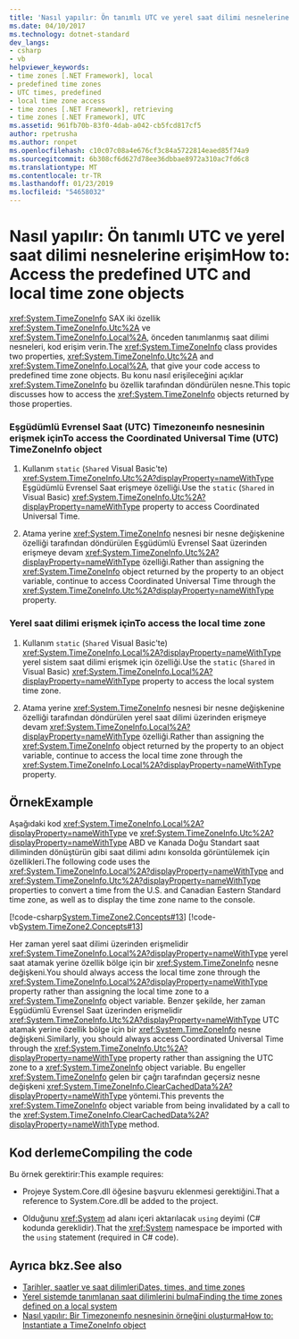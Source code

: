 ```yaml
---
title: 'Nasıl yapılır: Ön tanımlı UTC ve yerel saat dilimi nesnelerine erişim'
ms.date: 04/10/2017
ms.technology: dotnet-standard
dev_langs:
- csharp
- vb
helpviewer_keywords:
- time zones [.NET Framework], local
- predefined time zones
- UTC times, predefined
- local time zone access
- time zones [.NET Framework], retrieving
- time zones [.NET Framework], UTC
ms.assetid: 961fb70b-83f0-4dab-a042-cb5fcd817cf5
author: rpetrusha
ms.author: ronpet
ms.openlocfilehash: c10c07c08a4e676cf3c84a5722814eaed85f74a9
ms.sourcegitcommit: 6b308cf6d627d78ee36dbbae8972a310ac7fd6c8
ms.translationtype: MT
ms.contentlocale: tr-TR
ms.lasthandoff: 01/23/2019
ms.locfileid: "54658032"
---
```

# <a name="how-to-access-the-predefined-utc-and-local-time-zone-objects"></a><span data-ttu-id="7b838-102">Nasıl yapılır: Ön tanımlı UTC ve yerel saat dilimi nesnelerine erişim</span><span class="sxs-lookup"><span data-stu-id="7b838-102">How to: Access the predefined UTC and local time zone objects</span></span>

<span data-ttu-id="7b838-103"><xref:System.TimeZoneInfo> SAX iki özellik <xref:System.TimeZoneInfo.Utc%2A> ve <xref:System.TimeZoneInfo.Local%2A>, önceden tanımlanmış saat dilimi nesneleri, kod erişim verin.</span><span class="sxs-lookup"><span data-stu-id="7b838-103">The <xref:System.TimeZoneInfo> class provides two properties, <xref:System.TimeZoneInfo.Utc%2A> and <xref:System.TimeZoneInfo.Local%2A>, that give your code access to predefined time zone objects.</span></span> <span data-ttu-id="7b838-104">Bu konu nasıl erişileceğini açıklar <xref:System.TimeZoneInfo> bu özellik tarafından döndürülen nesne.</span><span class="sxs-lookup"><span data-stu-id="7b838-104">This topic discusses how to access the <xref:System.TimeZoneInfo> objects returned by those properties.</span></span>

### <a name="to-access-the-coordinated-universal-time-utc-timezoneinfo-object"></a><span data-ttu-id="7b838-105">Eşgüdümlü Evrensel Saat (UTC) Timezoneınfo nesnesinin erişmek için</span><span class="sxs-lookup"><span data-stu-id="7b838-105">To access the Coordinated Universal Time (UTC) TimeZoneInfo object</span></span>

1. <span data-ttu-id="7b838-106">Kullanım `static` (`Shared` Visual Basic'te) <xref:System.TimeZoneInfo.Utc%2A?displayProperty=nameWithType> Eşgüdümlü Evrensel Saat erişmeye özelliği.</span><span class="sxs-lookup"><span data-stu-id="7b838-106">Use the `static` (`Shared` in Visual Basic) <xref:System.TimeZoneInfo.Utc%2A?displayProperty=nameWithType> property to access Coordinated Universal Time.</span></span>

2. <span data-ttu-id="7b838-107">Atama yerine <xref:System.TimeZoneInfo> nesnesi bir nesne değişkenine özelliği tarafından döndürülen Eşgüdümlü Evrensel Saat üzerinden erişmeye devam <xref:System.TimeZoneInfo.Utc%2A?displayProperty=nameWithType> özelliği.</span><span class="sxs-lookup"><span data-stu-id="7b838-107">Rather than assigning the <xref:System.TimeZoneInfo> object returned by the property to an object variable, continue to access Coordinated Universal Time through the <xref:System.TimeZoneInfo.Utc%2A?displayProperty=nameWithType> property.</span></span>

### <a name="to-access-the-local-time-zone"></a><span data-ttu-id="7b838-108">Yerel saat dilimi erişmek için</span><span class="sxs-lookup"><span data-stu-id="7b838-108">To access the local time zone</span></span>

1. <span data-ttu-id="7b838-109">Kullanım `static` (`Shared` Visual Basic'te) <xref:System.TimeZoneInfo.Local%2A?displayProperty=nameWithType> yerel sistem saat dilimi erişmek için özelliği.</span><span class="sxs-lookup"><span data-stu-id="7b838-109">Use the `static` (`Shared` in Visual Basic) <xref:System.TimeZoneInfo.Local%2A?displayProperty=nameWithType> property to access the local system time zone.</span></span>

2. <span data-ttu-id="7b838-110">Atama yerine <xref:System.TimeZoneInfo> nesnesi bir nesne değişkenine özelliği tarafından döndürülen yerel saat dilimi üzerinden erişmeye devam <xref:System.TimeZoneInfo.Local%2A?displayProperty=nameWithType> özelliği.</span><span class="sxs-lookup"><span data-stu-id="7b838-110">Rather than assigning the <xref:System.TimeZoneInfo> object returned by the property to an object variable, continue to access the local time zone through the <xref:System.TimeZoneInfo.Local%2A?displayProperty=nameWithType> property.</span></span>

## <a name="example"></a><span data-ttu-id="7b838-111">Örnek</span><span class="sxs-lookup"><span data-stu-id="7b838-111">Example</span></span>

<span data-ttu-id="7b838-112">Aşağıdaki kod <xref:System.TimeZoneInfo.Local%2A?displayProperty=nameWithType> ve <xref:System.TimeZoneInfo.Utc%2A?displayProperty=nameWithType> ABD ve Kanada Doğu Standart saat diliminden dönüştürün gibi saat dilimi adını konsolda görüntülemek için özellikleri.</span><span class="sxs-lookup"><span data-stu-id="7b838-112">The following code uses the <xref:System.TimeZoneInfo.Local%2A?displayProperty=nameWithType> and <xref:System.TimeZoneInfo.Utc%2A?displayProperty=nameWithType> properties to convert a time from the U.S. and Canadian Eastern Standard time zone, as well as to display the time zone name to the console.</span></span>

[!code-csharp[System.TimeZone2.Concepts#13](../../../samples/snippets/csharp/VS_Snippets_CLR_System/system.TimeZone2.Concepts/CS/TimeZone2Concepts.cs#13)]
[!code-vb[System.TimeZone2.Concepts#13](../../../samples/snippets/visualbasic/VS_Snippets_CLR_System/system.TimeZone2.Concepts/VB/TimeZone2Concepts.vb#13)]

<span data-ttu-id="7b838-113">Her zaman yerel saat dilimi üzerinden erişmelidir <xref:System.TimeZoneInfo.Local%2A?displayProperty=nameWithType> yerel saat atamak yerine özellik bölge için bir <xref:System.TimeZoneInfo> nesne değişkeni.</span><span class="sxs-lookup"><span data-stu-id="7b838-113">You should always access the local time zone through the <xref:System.TimeZoneInfo.Local%2A?displayProperty=nameWithType> property rather than assigning the local time zone to a <xref:System.TimeZoneInfo> object variable.</span></span> <span data-ttu-id="7b838-114">Benzer şekilde, her zaman Eşgüdümlü Evrensel Saat üzerinden erişmelidir <xref:System.TimeZoneInfo.Utc%2A?displayProperty=nameWithType> UTC atamak yerine özellik bölge için bir <xref:System.TimeZoneInfo> nesne değişkeni.</span><span class="sxs-lookup"><span data-stu-id="7b838-114">Similarly, you should always access Coordinated Universal Time through the <xref:System.TimeZoneInfo.Utc%2A?displayProperty=nameWithType> property rather than assigning the UTC zone to a <xref:System.TimeZoneInfo> object variable.</span></span> <span data-ttu-id="7b838-115">Bu engeller <xref:System.TimeZoneInfo> gelen bir çağrı tarafından geçersiz nesne değişkeni <xref:System.TimeZoneInfo.ClearCachedData%2A?displayProperty=nameWithType> yöntemi.</span><span class="sxs-lookup"><span data-stu-id="7b838-115">This prevents the <xref:System.TimeZoneInfo> object variable from being invalidated by a call to the <xref:System.TimeZoneInfo.ClearCachedData%2A?displayProperty=nameWithType> method.</span></span>

## <a name="compiling-the-code"></a><span data-ttu-id="7b838-116">Kod derleme</span><span class="sxs-lookup"><span data-stu-id="7b838-116">Compiling the code</span></span>

<span data-ttu-id="7b838-117">Bu örnek gerektirir:</span><span class="sxs-lookup"><span data-stu-id="7b838-117">This example requires:</span></span>

* <span data-ttu-id="7b838-118">Projeye System.Core.dll öğesine başvuru eklenmesi gerektiğini.</span><span class="sxs-lookup"><span data-stu-id="7b838-118">That a reference to System.Core.dll be added to the project.</span></span>

* <span data-ttu-id="7b838-119">Olduğunu <xref:System> ad alanı içeri aktarılacak `using` deyimi (C# kodunda gereklidir).</span><span class="sxs-lookup"><span data-stu-id="7b838-119">That the <xref:System> namespace be imported with the `using` statement (required in C# code).</span></span>

## <a name="see-also"></a><span data-ttu-id="7b838-120">Ayrıca bkz.</span><span class="sxs-lookup"><span data-stu-id="7b838-120">See also</span></span>

- [<span data-ttu-id="7b838-121">Tarihler, saatler ve saat dilimleri</span><span class="sxs-lookup"><span data-stu-id="7b838-121">Dates, times, and time zones</span></span>](../../../docs/standard/datetime/index.md)
- [<span data-ttu-id="7b838-122">Yerel sistemde tanımlanan saat dilimlerini bulma</span><span class="sxs-lookup"><span data-stu-id="7b838-122">Finding the time zones defined on a local system</span></span>](../../../docs/standard/datetime/finding-the-time-zones-on-local-system.md)
- [<span data-ttu-id="7b838-123">Nasıl yapılır: Bir Timezoneınfo nesnesinin örneğini oluşturma</span><span class="sxs-lookup"><span data-stu-id="7b838-123">How to: Instantiate a TimeZoneInfo object</span></span>](../../../docs/standard/datetime/instantiate-time-zone-info.md)
